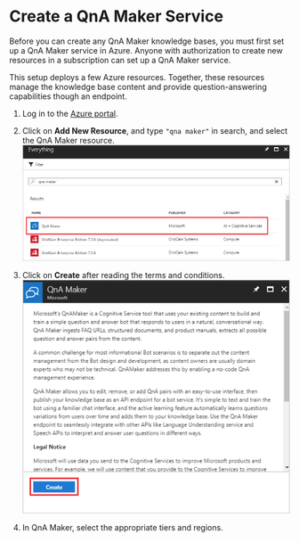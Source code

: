 # Create a QnA Maker Service

Before you can create any QnA Maker knowledge bases, you must first set up a QnA Maker service in Azure. Anyone with authorization to create new resources in a subscription can set up a QnA Maker service.

This setup deploys a few Azure resources. Together, these resources manage the knowledge base content and provide question-answering capabilities though an endpoint.

1. Log in to the [Azure portal](portal.azure.com).

2. Click on **Add New Resource**, and type ```"qna maker"``` in search, and select the QnA Maker resource.
![Step2](https://github.com/jCho23/BotWorkshop/blob/master/Resouces/Images/create-new-resource.png)

3. Click on **Create** after reading the terms and conditions.
![Step3](https://github.com/jCho23/BotWorkshop/blob/master/Resouces/Images/create-new-resource-button.png)

4. In QnA Maker, select the appropriate tiers and regions.

